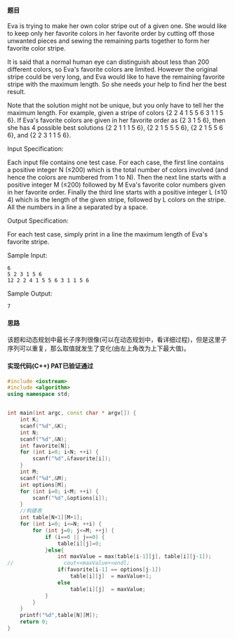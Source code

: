 #### 题目

Eva is trying to make her own color stripe out of a given one. She would like to keep only her favorite colors in her favorite order by cutting off those unwanted pieces and sewing the remaining parts together to form her favorite color stripe.

It is said that a normal human eye can distinguish about less than 200 different colors, so Eva's favorite colors are limited. However the original stripe could be very long, and Eva would like to have the remaining favorite stripe with the maximum length. So she needs your help to find her the best result.

Note that the solution might not be unique, but you only have to tell her the maximum length. For example, given a stripe of colors {2 2 4 1 5 5 6 3 1 1 5 6}. If Eva's favorite colors are given in her favorite order as {2 3 1 5 6}, then she has 4 possible best solutions {2 2 1 1 1 5 6}, {2 2 1 5 5 5 6}, {2 2 1 5 5 6 6}, and {2 2 3 1 1 5 6}.

Input Specification:

Each input file contains one test case. For each case, the first line contains a positive integer N (≤200) 
which is the total number of colors involved (and hence the colors are numbered from 1 to N). 
Then the next line starts with a positive integer M (≤200) followed by M Eva's favorite color numbers given in her favorite order. 
Finally the third line starts with a positive integer L (≤10<sup></sup>​4) which is the length of the given stripe, 
followed by L colors on the stripe. All the numbers in a line a separated by a space.

Output Specification:

For each test case, simply print in a line the maximum length of Eva's favorite stripe.

Sample Input:
```text
6
5 2 3 1 5 6
12 2 2 4 1 5 5 6 3 1 1 5 6
```  
Sample Output:
```text
7
```

#### 思路

该题和动态规划中最长子序列很像(可以在动态规划中，看详细过程)，但是这里子序列可以重复，那么取值就发生了变化(由左上角改为上下最大值)。

#### 实现代码(C++) PAT已验证通过

```c++
#include <iostream>
#include <algorithm>
using namespace std;


int main(int argc, const char * argv[]) {
    int K;
    scanf("%d",&K);
    int N;
    scanf("%d",&N);
    int favorite[N];
    for (int i=0; i<N; ++i) {
        scanf("%d",&favorite[i]);
    }
    int M;
    scanf("%d",&M);
    int options[M];
    for (int i=0; i<M; ++i) {
        scanf("%d",&options[i]);
    }
    //构建表
    int table[N+1][M+1];
    for (int i=0; i<=N; ++i) {
        for (int j=0; j<=M; ++j) {
            if (i==0 || j==0) {
                table[i][j]=0;
            }else{
                int maxValue = max(table[i-1][j], table[i][j-1]);
//                cout<<maxValue<<endl;
                if(favorite[i-1] == options[j-1])
                    table[i][j]  = maxValue+1;
                else
                    table[i][j]  = maxValue;
            }
        }
    }
    printf("%d",table[N][M]);
    return 0;
}

```